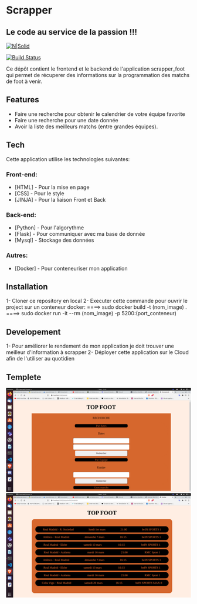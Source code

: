 # Scrapper

## Le code au service de la passion !!!

[![N|Solid](https://cldup.com/dTxpPi9lDf.thumb.png)](https://nodesource.com/products/nsolid)

[![Build Status](https://travis-ci.org/joemccann/dillinger.svg?branch=master)](https://travis-ci.org/joemccann/dillinger)

Ce dépôt contient le frontend et le backend de l'application scrapper_foot qui permet de récuperer des informations sur la programmation des matchs de foot à venir.

## Features

- Faire une recherche pour obtenir le calendrier de votre équipe favorite
- Faire une recherche pour une date donnée
- Avoir la liste des meilleurs matchs (entre grandes équipes).

## Tech

Cette application utilise les technologies suivantes:

### Front-end:

- [HTML] - Pour la mise en page
- [CSS] - Pour le style
- [JINJA] - Pour la liaison Front et Back

### Back-end:

- [Python] - Pour l'algorythme
- [Flask] - Pour communiquer avec ma base de donnée
- [Mysql] - Stockage des données

### Autres:

- [Docker] - Pour conteneuriser mon application

## Installation

1- Cloner ce repository en local
2- Executer cette commande pour ouvrir le project sur un conteneur docker:
====> sudo docker build -t (nom_image) .
====> sudo docker run -it --rm (nom_image) -p 5200:(port_conteneur)

## Developement

1- Pour améliorer le rendement de mon application je doit trouver une meilleur d'information à scrapper
2- Déployer cette application sur le Cloud afin de l'utiliser au quotidien

## Templete

![Alt text](img/home.png "Page d'acceuil")
![Alt text](img/search.png "Page recherche")
